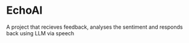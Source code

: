 # EchoAI
 A project that recieves feedback, analyses the sentiment and responds back using LLM via speech
